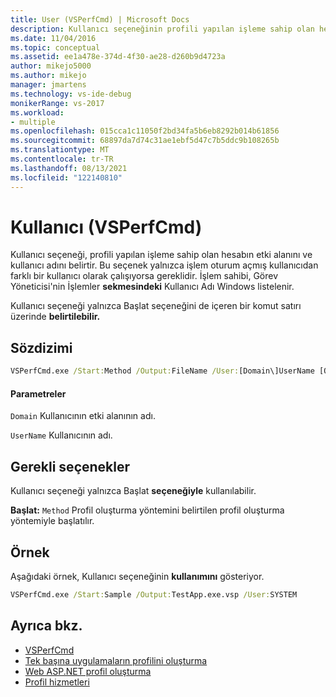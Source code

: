 ```yaml
---
title: User (VSPerfCmd) | Microsoft Docs
description: Kullanıcı seçeneğinin profili yapılan işleme sahip olan hesabın etki alanını ve kullanıcı adını nasıl belirtir?
ms.date: 11/04/2016
ms.topic: conceptual
ms.assetid: ee1a478e-374d-4f30-ae28-d260b9d4723a
author: mikejo5000
ms.author: mikejo
manager: jmartens
ms.technology: vs-ide-debug
monikerRange: vs-2017
ms.workload:
- multiple
ms.openlocfilehash: 015cca1c11050f2bd34fa5b6eb8292b014b61856
ms.sourcegitcommit: 68897da7d74c31ae1ebf5d47c7b5ddc9b108265b
ms.translationtype: MT
ms.contentlocale: tr-TR
ms.lasthandoff: 08/13/2021
ms.locfileid: "122140810"
---
```

# <a name="user-vsperfcmd"></a>Kullanıcı (VSPerfCmd)
Kullanıcı  seçeneği, profili yapılan işleme sahip olan hesabın etki alanını ve kullanıcı adını belirtir. Bu seçenek yalnızca işlem oturum açmış kullanıcıdan farklı bir kullanıcı olarak çalışıyorsa gereklidir. İşlem sahibi, Görev Yöneticisi'nin İşlemler **sekmesindeki** Kullanıcı Adı Windows listelenir.

 Kullanıcı  seçeneği yalnızca Başlat seçeneğini de içeren bir komut satırı üzerinde **belirtilebilir.**

## <a name="syntax"></a>Sözdizimi

```cmd
VSPerfCmd.exe /Start:Method /Output:FileName /User:[Domain\]UserName [Options]
```

#### <a name="parameters"></a>Parametreler
 `Domain` Kullanıcının etki alanının adı.

 `UserName` Kullanıcının adı.

## <a name="required-options"></a>Gerekli seçenekler
 Kullanıcı  seçeneği yalnızca Başlat **seçeneğiyle** kullanılabilir.

 **Başlat:** `Method` Profil oluşturma yöntemini belirtilen profil oluşturma yöntemiyle başlatılır.

## <a name="example"></a>Örnek
 Aşağıdaki örnek, Kullanıcı seçeneğinin **kullanımını** gösteriyor.

```cmd
VSPerfCmd.exe /Start:Sample /Output:TestApp.exe.vsp /User:SYSTEM
```

## <a name="see-also"></a>Ayrıca bkz.
- [VSPerfCmd](../profiling/vsperfcmd.md)
- [Tek başına uygulamaların profilini oluşturma](../profiling/command-line-profiling-of-stand-alone-applications.md)
- [Web ASP.NET profil oluşturma](../profiling/command-line-profiling-of-aspnet-web-applications.md)
- [Profil hizmetleri](../profiling/command-line-profiling-of-services.md)
